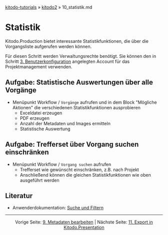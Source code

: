 [kitodo-tutorials](../README.md) » [kitodo2](README.md) » 10_statistik.md

# Statistik

Kitodo.Production bietet interessante Statistikfunktionen, die über die Vorgangsliste aufgerufen werden können.

Für diesen Schritt werden Verwaltungsrechte benötigt. Sie können den in Schritt [3. Benutzerkonfiguration](03_benutzerkonfiguration.md) angelegten Account für das Projektmanagement verwenden.

## Aufgabe: Statistische Auswertungen über alle Vorgänge

- Menüpunkt Workflow / `Vorgänge` aufrufen und in dem Block "Mögliche Aktionen" die verschiedenen Statistikfunktionen ausprobieren
  - Exceldatei erzeugen
  - PDF erzeugen
  - Anzahl der Metadaten und Images ermitteln
  - Statistische Auswertung


## Aufgabe: Trefferset über Vorgang suchen einschränken

* Menüpunkt Workflow / `Vorgang suchen` aufrufen
  * Trefferset wie gewünscht einschränken, z.B. nach Projekt
  * Anschließend können die gleichen Statistikfunktionen wie oben ausgeführt werden

## Literatur

* Anwenderdokumentation: [Suche und Filtern](https://github.com/kitodo/kitodo-production/wiki/Suche-und-Filtern)




------

<p align="center">Vorige Seite: <a href="09_metadaten-bearbeiten.md">9. Metadaten bearbeiten</a> | Nächste Seite: <a href="11_export-in-kitodo-presentation.md">11. Export in Kitodo.Presentation</a></p>